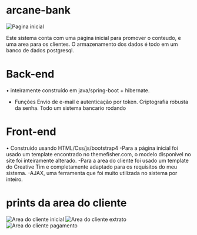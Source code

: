 # arcane-bank

![Pagina inicial](https://i.imgur.com/R41lw4U.png)

Este sistema conta com uma página inicial para promover o conteudo, e uma area para os clientes. O armazenamento dos dados é todo em um banco de dados postgresql.

# Back-end

• inteiramente construído em java/spring-boot + hibernate.
- Funções
  Envio de e-mail e autenticação por token.
  Criptografia robusta da senha.
  Todo um sistema bancario rodando
 
# Front-end

• Construído usando HTML/Css/js/bootstrap4
 -Para a página inicial foi usado um template encontrado no themefisher.com, o modelo disponivel no site foi inteiramente alterado.
 -Para a area do cliente foi usado um template do Creative Tim e completamente adaptado para os requisitos do meu sistema.
 -AJAX, uma ferramenta que foi muito utilizada no sistema por inteiro.
 
 
# prints da area do cliente
 
![Area do cliente inicial](https://i.imgur.com/zIesAlo.png)
![Area do cliente extrato](https://i.imgur.com/VnC0o4I.png)
![Area do cliente pagamento](https://i.imgur.com/v0VPw8M.png)
 

